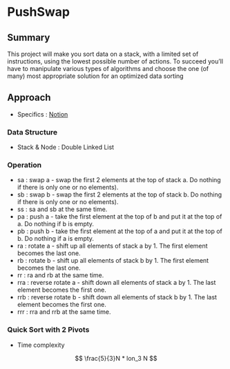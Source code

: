 # PushSwap

## Summary
This project will make you sort data on a stack, with a limited set of instructions, using the lowest possible number of actions. To succeed you’ll have to manipulate various types of algorithms and choose the one (of many) most appropriate solution for an optimized data sorting

## Approach
+ Specifics : [Notion](https://eastern-puppy-250.notion.site/PushSwap-3fc3a20697e24e18bcb874655ae5952f)

### Data Structure
+ Stack & Node : Double Linked List

### Operation
+ sa : swap a - swap the first 2 elements at the top of stack a. Do nothing if there is only one or no elements).
+ sb : swap b - swap the first 2 elements at the top of stack b. Do nothing if there is only one or no elements).
+ ss : sa and sb at the same time.
+ pa : push a - take the first element at the top of b and put it at the top of a. Do nothing if b is empty.
+ pb : push b - take the first element at the top of a and put it at the top of b. Do nothing if a is empty.
+ ra : rotate a - shift up all elements of stack a by 1. The first element becomes the last one.
+ rb : rotate b - shift up all elements of stack b by 1. The first element becomes the last one.
+ rr : ra and rb at the same time.
+ rra : reverse rotate a - shift down all elements of stack a by 1. The last element becomes the first one.
+ rrb : reverse rotate b - shift down all elements of stack b by 1. The last element becomes the first one.
+ rrr : rra and rrb at the same time.

### Quick Sort with 2 Pivots
+ Time complexity

$$
\frac{5}{3}N * lon_3 N
$$

